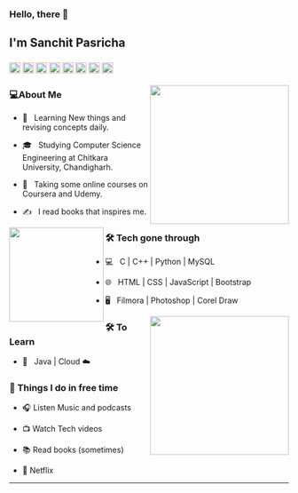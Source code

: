 ### Hello, there 👋<h2> I'm Sanchit Pasricha</h2>
<h3>
<img src = "https://cdn.iconscout.com/icon/free/png-512/c-programming-569564.png" width = "20"> 
<img src = "https://www.naveedashfaq.me/img/c++.png" width = "20"> 
<img src = "https://cdn3.iconfinder.com/data/icons/logos-and-brands-adobe/512/267_Python-512.png" width = "20"> 
<img src = "https://cdn.iconscout.com/icon/free/png-256/html5-40-1175193.png" width = "20">   
<img src = "https://cdn4.iconfinder.com/data/icons/social-media-logos-6/512/121-css3-512.png" width = "20">   
<img src = "https://upload.wikimedia.org/wikipedia/commons/thumb/9/99/Unofficial_JavaScript_logo_2.svg/1024px-Unofficial_JavaScript_logo_2.svg.png" width = "20">   
<img src = "https://cdn.iconscout.com/icon/free/png-256/bootstrap-226077.png" width = "20">     
<img src = "https://i2.wp.com/blogs.perficient.com/files/2015/09/Azure-SQL-Database.png?fit=512%2C512&ssl=1" width = "20">     
     
</h3>


<img align='right' src="https://media3.giphy.com/media/jRf5fsn8G6YaogAWxn/giphy.gif?cid=ecf05e478c3224bca4d6340c3a08ee5586d4920748a4771f&rid=giphy.gif" width="250">
<h3>💻About Me</h3>



- 🤔 &nbsp; Learning New things and revising concepts daily.

- 🎓 &nbsp; Studying Computer Science Engineering at Chitkara University, Chandigharh.

- 🌱 &nbsp; Taking some online courses on Coursera and Udemy.

- ✍️ &nbsp; I read books that inspires me.


<img align='left' src="https://media0.giphy.com/media/YPUh8SkoYuurwwV4bz/giphy.gif?cid=ecf05e4710e58c4052852ec595290af281850ccdc67b9730&rid=giphy.gif" width="170" height = 170>

<h3>🛠 Tech gone through</h3>



- 💻 &nbsp; C | C++ | Python | MySQL

- 🌐 &nbsp; HTML | CSS | JavaScript | Bootstrap

<!--

- 🛢 &nbsp; MySQL | MongoDB

- 🔧 &nbsp; Git | Markdown | Selenium | Tidyverse

-->

- 🖥 &nbsp; Filmora | Photoshop | Corel Draw


<img align='right' src="https://media3.giphy.com/media/Y06jfuK1Bni5PkZwS2/giphy.gif?cid=ecf05e47aee82c42d06ae6098564302e9315a54e2c811de9&rid=giphy.gif" width="250">

<h3>🛠 To Learn</h3>

- 🔧 &nbsp; Java | Cloud ☁️ 

<h3>👾 Things I do in free time</h3>

- 🎧 Listen Music and podcasts

- 📺 Watch Tech videos

- 📚 Read books (sometimes)

- 🍿 Netflix
<hr>




